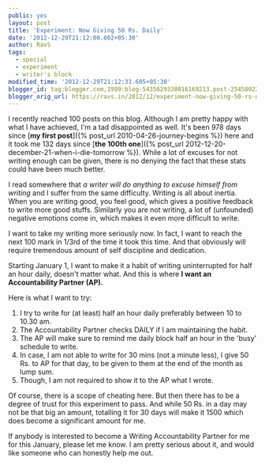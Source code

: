 ```yaml
---
public: yes
layout: post
title: 'Experiment: Now Giving 50 Rs. Daily'
date: '2012-12-29T21:12:00.002+05:30'
author: RavS
tags:
  - special 
  - experiment 
  - writer's block
modified_time: '2012-12-29T21:12:31.605+05:30'
blogger_id: tag:blogger.com,1999:blog-5435629330016169213.post-2545802305766027162
blogger_orig_url: https://ravs.in/2012/12/experiment-now-giving-50-rs-daily
---
```


I recently reached 100 posts on this blog. Although I am pretty happy with what I have achieved, I'm a tad disappointed as well. It's been 978 days since [**my first post**]({% post_url 2010-04-26-journey-begins %}) here and it took me 132 days since [**the 100th one**]({% post_url 2012-12-20-december-21-when-i-die-tomorrow %}). While a lot of excuses for not writing enough can be given, there is no denying the fact that these stats could have been much better.

I read somewhere that _a writer will do anything to excuse himself from writing_ and I suffer from the same difficulty. Writing is all about inertia. When you are writing good, you feel good, which gives a positive feedback to write more good stuffs. Similarly you are not writing, a lot of (unfounded) negative emotions come in, which makes it even more difficult to write.

I want to take my writing more seriously now. In fact, I want to reach the next 100 mark in 1/3rd of the time it took this time. And that obviously will require tremendous amount of self discipline and dedication.

Starting January 1, I want to make it a habit of writing uninterrupted for half an hour daily, doesn't matter what. And this is where **I want an Accountability Partner (AP).**

Here is what I want to try:

1.  I try to write for (at least) half an hour daily preferably between 10 to 10.30 am.
2.  The Accountability Partner checks DAILY if I am maintaining the habit.
3.  The AP will make sure to remind me daily block half an hour in the 'busy' schedule to write.
4.  In case, I am not able to write for 30 mins (not a minute less), I give 50 Rs. to AP for that day, to be given to them at the end of the month as lump sum.
5.  Though, I am not required to show it to the AP what I wrote.

Of course, there is a scope of cheating here. But then there has to be a degree of trust for this experiment to pass. And while 50 Rs. in a day may not be that big an amount, totalling it for 30 days will make it 1500 which does become a significant amount for me.

If anybody is interested to become a Writing Accountability Partner for me for this January, please let me know. I am pretty serious about it, and would like someone who can honestly help me out.
